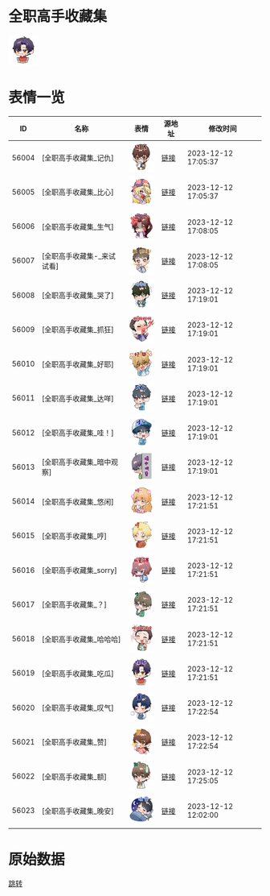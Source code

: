 # 全职高手收藏集

<img src="./cover.png" height="60" alt="cover" />

# 表情一览

|ID|名称|表情|源地址|修改时间|
|----|----|----|----|----|
|56004|[全职高手收藏集_记仇]|<img src="./pic/056004_%5B全职高手收藏集_记仇%5D.png" height="60" alt="记仇"/>|[链接](https://i0.hdslb.com/bfs/emote/84bf75087e49181f38a5abd1db8e7c13930c8e1d.png)|2023-12-12 17:05:37|
|56005|[全职高手收藏集_比心]|<img src="./pic/056005_%5B全职高手收藏集_比心%5D.png" height="60" alt="比心"/>|[链接](https://i0.hdslb.com/bfs/emote/b4364e4807ae783c411f742052d1978223e500d9.png)|2023-12-12 17:05:37|
|56006|[全职高手收藏集_生气]|<img src="./pic/056006_%5B全职高手收藏集_生气%5D.png" height="60" alt="生气"/>|[链接](https://i0.hdslb.com/bfs/emote/7c75a97b85593f6cfe4d5c37bb29c7de0b713c1d.png)|2023-12-12 17:08:05|
|56007|[全职高手收藏集-_来试试看]|<img src="./pic/056007_%5B全职高手收藏集-_来试试看%5D.png" height="60" alt="来试试看"/>|[链接](https://i0.hdslb.com/bfs/emote/ae28096a45214696314bc062cc4de39ed3f75c55.png)|2023-12-12 17:08:05|
|56008|[全职高手收藏集_哭了]|<img src="./pic/056008_%5B全职高手收藏集_哭了%5D.png" height="60" alt="哭了"/>|[链接](https://i0.hdslb.com/bfs/emote/5de889bf522f6eac525ecf0e4bf6241f7568c734.png)|2023-12-12 17:19:01|
|56009|[全职高手收藏集_抓狂]|<img src="./pic/056009_%5B全职高手收藏集_抓狂%5D.png" height="60" alt="抓狂"/>|[链接](https://i0.hdslb.com/bfs/emote/f4bf294a74b3718e56e2b0979092b6e58b724d09.png)|2023-12-12 17:19:01|
|56010|[全职高手收藏集_好耶]|<img src="./pic/056010_%5B全职高手收藏集_好耶%5D.png" height="60" alt="好耶"/>|[链接](https://i0.hdslb.com/bfs/emote/fa60e2ec1a6b1be95a52cccd15842ba4641196a6.png)|2023-12-12 17:19:01|
|56011|[全职高手收藏集_达咩]|<img src="./pic/056011_%5B全职高手收藏集_达咩%5D.png" height="60" alt="达咩"/>|[链接](https://i0.hdslb.com/bfs/emote/9d0e87e523137cc1721ef16c6a550fbc0a4a2d37.png)|2023-12-12 17:19:01|
|56012|[全职高手收藏集_哇！]|<img src="./pic/056012_%5B全职高手收藏集_哇！%5D.png" height="60" alt="哇！"/>|[链接](https://i0.hdslb.com/bfs/emote/f525dd125c5838a27665b0a31846414175127539.png)|2023-12-12 17:19:01|
|56013|[全职高手收藏集_暗中观察]|<img src="./pic/056013_%5B全职高手收藏集_暗中观察%5D.png" height="60" alt="暗中观察"/>|[链接](https://i0.hdslb.com/bfs/emote/7ea433c574d61c9456c16dd1f6e6d8b2537d4dbc.png)|2023-12-12 17:19:01|
|56014|[全职高手收藏集_悠闲]|<img src="./pic/056014_%5B全职高手收藏集_悠闲%5D.png" height="60" alt="悠闲"/>|[链接](https://i0.hdslb.com/bfs/emote/3136aaee554ba7ed5f7e335ac413f7c84fb4d09b.png)|2023-12-12 17:21:51|
|56015|[全职高手收藏集_哼]|<img src="./pic/056015_%5B全职高手收藏集_哼%5D.png" height="60" alt="哼"/>|[链接](https://i0.hdslb.com/bfs/emote/870217b5e4658eab16b8aa61c473a44520bf433d.png)|2023-12-12 17:21:51|
|56016|[全职高手收藏集_sorry]|<img src="./pic/056016_%5B全职高手收藏集_sorry%5D.png" height="60" alt="sorry"/>|[链接](https://i0.hdslb.com/bfs/emote/34d09f4482210adc8655013fcd0f65ec593e88cf.png)|2023-12-12 17:21:51|
|56017|[全职高手收藏集_？]|<img src="./pic/056017_%5B全职高手收藏集_？%5D.png" height="60" alt="？"/>|[链接](https://i0.hdslb.com/bfs/emote/1a160d8e3cefabb78071fd7d66d9ecf375676be9.png)|2023-12-12 17:21:51|
|56018|[全职高手收藏集_哈哈哈]|<img src="./pic/056018_%5B全职高手收藏集_哈哈哈%5D.png" height="60" alt="哈哈哈"/>|[链接](https://i0.hdslb.com/bfs/emote/2c91862349ade7e9e6a9ee21a10134e20d2f0c44.png)|2023-12-12 17:21:51|
|56019|[全职高手收藏集_吃瓜]|<img src="./pic/056019_%5B全职高手收藏集_吃瓜%5D.png" height="60" alt="吃瓜"/>|[链接](https://i0.hdslb.com/bfs/emote/c1e2c1f48c4aa5743e7efab76f1459b0b02bf0d0.png)|2023-12-12 17:21:51|
|56020|[全职高手收藏集_叹气]|<img src="./pic/056020_%5B全职高手收藏集_叹气%5D.png" height="60" alt="叹气"/>|[链接](https://i0.hdslb.com/bfs/emote/d81fc0c3225ca8a9115b289e6c3b489f94a16a40.png)|2023-12-12 17:22:54|
|56021|[全职高手收藏集_赞]|<img src="./pic/056021_%5B全职高手收藏集_赞%5D.png" height="60" alt="赞"/>|[链接](https://i0.hdslb.com/bfs/emote/24e61f7db6b2a97a21d0b57a44f4901c1c00890b.png)|2023-12-12 17:22:54|
|56022|[全职高手收藏集_额]|<img src="./pic/056022_%5B全职高手收藏集_额%5D.png" height="60" alt="额"/>|[链接](https://i0.hdslb.com/bfs/emote/1f2fe4571f9d3e81ec05317297827ec01d2581e2.png)|2023-12-12 17:25:05|
|56023|[全职高手收藏集_晚安]|<img src="./pic/056023_%5B全职高手收藏集_晚安%5D.png" height="60" alt="晚安"/>|[链接](https://i0.hdslb.com/bfs/emote/83e6646274d7b8eef75bed954ab589577b13a694.png)|2023-12-12 12:02:00|

# 原始数据

[跳转](./raw.json)

